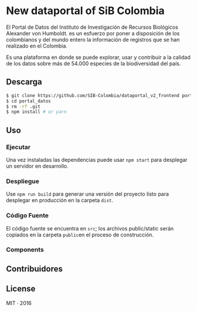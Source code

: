 
# New dataportal of SiB Colombia

El Portal de Datos del Instituto de Investigación de Recursos Biológicos
Alexander von Humboldt.  es un esfuerzo por poner a disposición de los
colombianos y del mundo entero la información de registros que se han realizado
en el Colombia.


Es una plataforma en donde se puede explorar, usar y contribuir a la calidad de
los datos sobre más de 54.000 especies de la biodiversidad del país.



## Descarga

```sh
$ git clone https://github.com/SIB-Colombia/dataportal_v2_frontend portal_datos
$ cd portal_datos
$ rm -rf .git
$ npm install # or yarn
```

## Uso

### Ejecutar

Una vez instaladas las dependencias puede usar `npm start` para desplegar un
servidor en desarrollo.

### Despliegue

Use `npm run build` para generar una versión del proyecto listo para desplegar
en producción en la carpeta `dist`.

### Código Fuente

El código fuente se encuentra en  `src`; los archivos public/static serán
copiados en la carpeta `public`en el proceso de construcción.


### Components


## Contribuidores



## License

MIT · 2016

